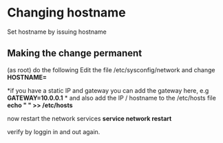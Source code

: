 # Changing hostname

Set hostname by issuing hostname <newhostname>

## Making the change permanent

(as root) do the following Edit the file /etc/sysconfig/network and change **HOSTNAME=<yourhostname>**

*if you have a static IP and gateway you can add the gateway here, e.g **GATEWAY=10.0.0.1** * and also add the IP / hostname to the /etc/hosts file **echo "<ip> <hostname>" >> /etc/hosts**

now restart the network services **service network restart**

verify by loggin in and out again.